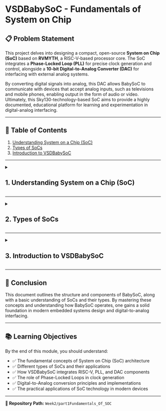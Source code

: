# VSDBabySoC - Fundamentals of System on Chip

## 📋 Problem Statement

This project delves into designing a compact, open-source **System on Chip (SoC)** based on **RVMYTH**, a RISC-V-based processor core. The SoC integrates a **Phase-Locked Loop (PLL)** for precise clock generation and control, alongside a **10-bit Digital-to-Analog Converter (DAC)** for interfacing with external analog systems. 

By converting digital signals into analog, this DAC allows BabySoC to communicate with devices that accept analog inputs, such as televisions and mobile phones, enabling output in the form of audio or video. Ultimately, this Sky130-technology-based SoC aims to provide a highly documented, educational platform for learning and experimentation in digital-analog interfacing.

---

## 📑 Table of Contents

1. [Understanding System on a Chip (SoC)](#1-understanding-system-on-a-chip-soc)
2. [Types of SoCs](#2-types-of-socs)
3. [Introduction to VSDBabySoC](#3-introduction-to-vsdbabysoс)

---

<details>
<summary><h2>1. Understanding System on a Chip (SoC)</h2></summary>

A **System on a Chip (SoC)** is like a mini-computer built on a single chip. Instead of needing separate parts for each function, an SoC combines everything into one small package. This makes it especially useful for devices where space, power, and efficiency are important, like smartphones, smartwatches, and tablets. Let's break down what an SoC includes and why it's essential:

### 🔧 Key Parts of an SoC

#### 1. **CPU (Central Processing Unit)**
- The brain of the SoC, handling all main instructions and decisions.
- Manages tasks like calculations, data processing, and running applications.

#### 2. **Memory**
- **RAM** (Random Access Memory) for temporarily storing data as you use the device.
- **ROM** or **Flash Storage** for keeping information saved even when the device is off.

#### 3. **I/O Ports (Input/Output)**
- Connects the SoC to other parts or devices, like a camera, USB, or even your headphones.
- These ports let the SoC send and receive data externally.

#### 4. **Graphics Processing Unit (GPU)**
- Responsible for creating visuals on your screen.
- Used for gaming, watching videos, or any activity involving images or animations.

#### 5. **Digital Signal Processor (DSP)**
- Specialized in processing audio and video signals.
- Helps with tasks like noise reduction in phone calls or enhancing video quality.

#### 6. **Power Management**
- Regulates power usage within the SoC, making sure the chip operates efficiently.
- This is crucial for extending battery life in portable devices.

#### 7. **Special Features**
- Additional features may include Wi-Fi, Bluetooth, and even security modules for safe data handling.
- These features vary depending on the specific purpose of the SoC.

---

### ⚡ Why SoCs Are Awesome

- **Space Saving**: By combining everything into one chip, SoCs help make devices smaller and more portable.
- **Energy Efficient**: Because all the parts are so close together, they use less power, which is especially important for battery-operated devices.
- **High Performance**: Since data doesn't have to travel far, SoCs can process information faster.
- **Cost Effective**: Building a single chip is often cheaper than using multiple parts, reducing the cost for manufacturers and, ultimately, for consumers.
- **Reliable**: Fewer parts mean fewer points of failure, making devices with SoCs generally more dependable.

---

### 🌍 Where You'll Find SoCs

- **Smartphones & Tablets**: Almost all modern mobile devices use SoCs because of their compact size and efficiency.
- **Wearables**: Devices like smartwatches rely on SoCs for their small size and low power use.
- **IoT Gadgets**: Internet of Things devices, like smart home sensors, often use SoCs to handle tasks like monitoring and connecting to Wi-Fi.
- **Cars, TVs, and More**: Embedded systems in cars, TVs, and appliances may also use SoCs to manage their internal functions.

---

### 🏆 Some Popular SoCs You Might Know

- **Apple A-Series**: Powers iPhones and iPads.
- **Qualcomm Snapdragon**: Found in many Android phones.
- **Samsung Exynos**: Built for Samsung devices.
- **NVIDIA Tegra**: Powers devices like the Nintendo Switch.

---

### ⚠️ Challenges with SoCs

- **Complex Design**: Creating an SoC is complicated. Combining multiple functions in one small space requires advanced design skills.
- **Heat Issues**: Packing many components together can lead to overheating. SoCs need cooling solutions to work well over time.
- **Less Flexibility**: Once an SoC is designed, it's hard to change. This is because each SoC is built for specific tasks or devices.

![](https://github.com/user-attachments/assets/a3428bc5-1ddd-4bdc-b3a6-10a74205c8d8)
<div align="center">
  <img src="images/" alt="Apple-M1-Architecture-1024x475" width="70%">
</div>
---

### 📝 Summary

**System on a Chip (SoC)** technology allows us to create powerful, efficient, and compact devices by combining multiple components into one chip. This is why our phone, smartwatch, and even some household appliances can do so much in such a small package.

</details>

---

<details>
<summary><h2>2. Types of SoCs</h2></summary>

### 🔹 Microcontroller-based SoC

These SoCs are built around a microcontroller, designed for simple control tasks in everyday devices. Known for their low power usage and efficiency, they're perfect for applications like home appliances, car systems, and IoT devices, where processing needs are minimal, and power savings are essential.

---

### 🔹 Microprocessor-based SoC

This type features a microprocessor, which can handle more demanding tasks and run operating systems. Commonly used in smartphones and tablets, microprocessor-based SoCs manage multiple tasks and support complex applications, providing the higher processing power necessary for interactive and data-intensive applications.

---

### 🔹 Application-Specific SoC

Custom-designed for specific, high-performance tasks, these SoCs excel in areas like graphics processing, network management, and multimedia applications. Optimized for speed and efficiency in their designated roles, they're often used in graphics cards, AI hardware, and specialized industrial or financial systems that require precise, fast processing.

---

### 🔄 SoC Design Flow

![img_61d89021d8d47 copy](https://github.com/user-attachments/assets/54b5e8f9-f03d-4b53-a535-859360589119)
<div align="center">
  <img src="" alt="" width="70%">
</div>
</details>

---

<details>
<summary><h2>3. Introduction to VSDBabySoC</h2></summary>

VSDBabySoC is a compact yet highly capable System on Chip (SoC) based on the RISC-V architecture. The primary objective of designing this small-scale SoC is to facilitate the simultaneous testing of three open-source intellectual property (IP) cores for the first time while also calibrating its analog components. The VSDBabySoC incorporates an RVMYTH microprocessor, an 8x phase-locked loop (PLL) for generating a stable clock signal, and a 10-bit digital-to-analog converter (DAC) that enables communication with various analog devices.

---

### 🔄 How VSDBabySoC Works

#### 1️⃣ **Initialization and Clock Generation**

Upon receiving an initial input signal, BabySoC activates the PLL. The PLL generates a stable and synchronized clock signal, which is essential for coordinating the activities of the RVMYTH processor and DAC. By synchronizing the system, the PLL ensures that all components operate in harmony, avoiding timing mismatches and ensuring data integrity.

#### 2️⃣ **Data Processing in RVMYTH**

Within BabySoC, RVMYTH plays a central role in processing data. Specifically, it utilizes its `r17` register to hold and cycle through values that are used by the DAC. As RVMYTH executes instructions, it sequentially updates `r17` with new data, preparing it for analog conversion. This cyclical processing allows BabySoC to generate continuous data streams that the DAC can output.

#### 3️⃣ **Analog Signal Generation via DAC**

The DAC receives the processed digital values from RVMYTH and converts them into an analog signal. This output, saved in a file named `OUT`, can be fed to external devices like TVs and mobile phones, which interpret the analog signals to produce sound or video. This functionality enables BabySoC to interface with consumer electronics, showcasing how digital data can drive multimedia outputs in real-world applications.

![333622249-04238eab-4d48-4d57-9061-f8b660a83d6e](https://github.com/user-attachments/assets/38253bb7-b658-496d-a043-15402219e089)
<div align="center">
  <img src="images/" alt="" width="70%">
</div>
---

### 🧩 BabySoC Components

#### 🖥️ **RVMYTH (RISC-V CPU)**

RVMYTH is the brain of BabySoC, based on the open-source RISC-V design. It's a simple, customizable CPU that handles processing tasks and communicates with other parts of the SoC. This flexibility makes RVMYTH ideal for learning and experimenting with CPU architecture.

#### ⏰ **Phase-Locked Loop (PLL)**

The PLL generates a stable clock signal to keep everything in BabySoC running in sync. It matches the SoC's clock with a reference frequency, ensuring reliable timing for RVMYTH and DAC. PLLs are widely used to keep signals aligned in communication and timing circuits.

#### 📡 **Digital-to-Analog Converter (DAC)**

The DAC turns digital signals from RVMYTH into analog output, like sound or video. This allows BabySoC to connect with external devices that use analog signals, such as speakers or displays.

---

### 🔍 Deep Dive: Phase-Locked Loop (PLL)

A Phase-Locked Loop (PLL) is a control system that generates an output signal whose phase is synchronized with an input signal. Both signals will have the same frequency and can either have no phase difference or a constant phase difference.

#### **Block Diagram**

![333810875-fd7730e9-a867-4ce3-bfc6-9453e3d8ad14](https://github.com/user-attachments/assets/217d602f-003d-4606-9bca-855a4832764c)
<div align="center">
  <img src="images/" alt="" width="70%">
</div>
A PLL typically consists of three main components:

- **Phase Detector:** Compares the input signal (reference) with the output signal from the oscillator and generates an error signal based on the phase difference.
- **Loop Filter:** Usually a low-pass filter that processes the error signal to produce a control voltage.
- **Voltage-Controlled Oscillator (VCO):** Adjusts its frequency based on the control voltage to match the input frequency.

#### **Functionality:**

- The PLL aims to lock the output frequency to the input frequency, maintaining a constant phase relationship between the two signals.
- In some cases, a frequency divider may be used in the feedback loop to produce an output that is a multiple of the reference frequency.

#### **Why Can't Off-Chip Clocks Always Be Used?**

1. **Clock Distribution Delays:**
   - Using a single clock source for an entire chip can lead to delays due to long wiring distances, which can affect timing.

2. **Clock Jitter:**
   - Off-chip clocks may experience variations in signal timing, known as jitter, which can disrupt synchronization.

3. **Different Frequency Requirements:**
   - Various blocks within the same chip may require different clock frequencies. For example, one block might need 200 MHz while another needs 100 MHz.

4. **Crystal Frequency Deviations:**
   - When quartz crystals are used as clock sources, they come with a frequency error measured in parts per million (ppm).
   - A higher ppm error means that the frequency can deviate more from the desired value, affecting timing precision.

5. **Frequency Stability:**
   - The stability of a crystal's frequency can vary with temperature. Crystals with higher ppm errors are more likely to exhibit larger frequency variations when temperature changes.

6. **Total Frequency Error:**
   - The overall frequency error of a crystal includes contributions from:
     - **Frequency Tolerance:** The initial error in frequency.
     - **Frequency Stability:** Variation over temperature.
     - **Aging:** Changes in frequency over time.
   - Higher ppm errors in any of these factors can lead to larger total frequency errors, impacting the accuracy of timing references in electronic systems.

---

### 🔍 Deep Dive: Digital-to-Analog Converter (DAC)

A Digital to Analog Converter (DAC) is an electronic device that converts a digital input signal (represented in binary code) into an analog output signal.

#### **How DACs Work:**

1. **Digital Signal Representation:**
   - The digital input is composed of bits, specifically 0s and 1s, which represent the digital information.

2. **Structure:**
   - A DAC typically has multiple binary inputs and a single analog output.
   - The number of binary inputs is usually a power of two (e.g., 2, 4, 8, 16).

#### **Types of DACs:**

There are primarily two common types of DACs:

##### **Weighted Resistor DAC**
Uses resistors with different weights to convert the digital signal into an analog voltage.

![binary_weighted_resistors](https://github.com/user-attachments/assets/344e4ffd-7509-41e7-ac42-21a553b3db11)
<div align="center">
  <img src="images/" alt="" width="70%">
</div>
##### **R-2R Ladder DAC**
Uses a repeating network of resistors to achieve the same effect, allowing for simpler design and easier scaling.

![comb99 gif copy](https://github.com/user-attachments/assets/5c15f424-1a94-4424-b019-a76c0ca0db43)
<div align="center">
  <img src="images/" alt="" width="70%">
</div>
#### **In VSDBabySoC:**

In the VSDBabySoC design, we are utilizing a **10-bit DAC**, which means it can take a digital input represented by 10 bits and convert it into an analog output.

</details>

---

## 🎯 Conclusion

This document outlines the structure and components of BabySoC, along with a basic understanding of SoCs and their types. By mastering these concepts and understanding how BabySoC operates, one gains a solid foundation in modern embedded systems design and digital-to-analog interfacing.

---

## 📚 Learning Objectives

By the end of this module, you should understand:

- ✅ The fundamental concepts of System on Chip (SoC) architecture
- ✅ Different types of SoCs and their applications
- ✅ How VSDBabySoC integrates RISC-V, PLL, and DAC components
- ✅ The role of Phase-Locked Loops in clock generation
- ✅ Digital-to-Analog conversion principles and implementations
- ✅ The practical applications of SoC technology in modern devices

---

**📍 Repository Path:** `Week2/part1Fundamentals_Of_SOC`
